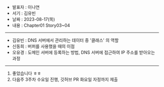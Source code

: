 - 발표자 : 이나연
- 서기 : 김유빈
- 날짜 : 2023-08-17(목)
- 내용 : Chapter01 Story03~04

---

- 김유빈 : DNS 서버에서 관리하는 데이터 중 '클래스' 의 역할
- 신동희 : 버퍼를 사용했을 때의 이점
- 오유경 : 도메인 서버에 등록하는 방법, DNS 서버에 접근하여 IP 주소를 받아오는 과정

---

1. 좋았습니다 ㅎㅎ
2. 다음주 3주차 수요일 진행, 깃허브 PR 화요일 자정까지 제출
